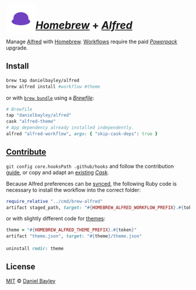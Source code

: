 <img src="logo.svg" width="16%" align="left">

_[Homebrew]_ + _[Alfred]_
=========================
Manage [Alfred] with [Homebrew]. [Workflows] require the paid _[Powerpack]_ upgrade.

Install
-------
~~~ sh
brew tap danielbayley/alfred
brew alfred install #workflow #theme
~~~
or with [`brew bundle`] using a _[Brewfile]_:
~~~ rb
# Brewfile
tap "danielbayley/alfred"
cask "alfred-theme"
# App dependency already installed independently.
alfred "alfred-workflow", args: { "skip-cask-deps": true }
~~~

[Contribute][guide]
-------------------
`git config core.hooksPath .github/hooks` and follow the contribution [guide], or copy and adapt an [existing] [_Cask_].

Because Alfred preferences can be [synced], the following Ruby code is necessary to install the workflow into the correct folder:
~~~ ruby
require_relative "../cmd/brew-alfred"
artifact staged_path, target: "#{HOMEBREW_ALFRED_WORKFLOW_PREFIX}.#{token}"
~~~
or with slightly different code for [themes]:
~~~ ruby
theme = "#{HOMEBREW_ALFRED_THEME_PREFIX}.#{token}"
artifact "theme.json", target: "#{theme}/theme.json"

uninstall rmdir: theme
~~~

License
-------
[MIT] © [Daniel Bayley]

[MIT]:              LICENSE.md
[Daniel Bayley]:    https://github.com/danielbayley

[alfred]:           https://alfredapp.com
[powerpack]:        https://alfredapp.com/powerpack
[workflows]:        https://alfredapp.com/workflows
[themes]:           https://alfredapp.com/help/appearance#theme
[synced]:           https://alfredapp.com/help/advanced/sync

[homebrew]:         https://brew.sh
[_cask_]:           https://caskroom.github.io
[`brew bundle`]:    https://docs.brew.sh/Manpage#bundle-subcommand
[brewfile]:         https://github.com/Homebrew/homebrew-bundle#usage

[guide]:            https://github.com/caskroom/homebrew-cask/blob/master/doc/development/adding_a_cask.md
[existing]:         Casks

